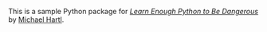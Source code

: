 This is a sample Python package for
[*Learn Enough Python to Be Dangerous*](https://www.learnenough.com/python)
by [Michael Hartl](https://www.michaelhartl.com/).